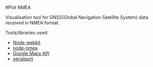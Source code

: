 #Plot NMEA

Visualisation tool for GNSS(Global Navigation Satellite System) data received in NMEA format.

Tools/libraries used:
 - [Node-webkit](http://nwjs.io)
 - [node-nmea](https://www.npmjs.com/package/nmea-0183)
 - [Google Maps API](https://developers.google.com/maps/web/)
 - [serialport](https://www.npmjs.com/package/serialport)
